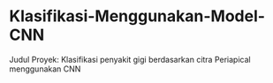 # Klasifikasi-Menggunakan-Model-CNN
Judul Proyek: Klasifikasi penyakit gigi berdasarkan citra Periapical menggunakan CNN
